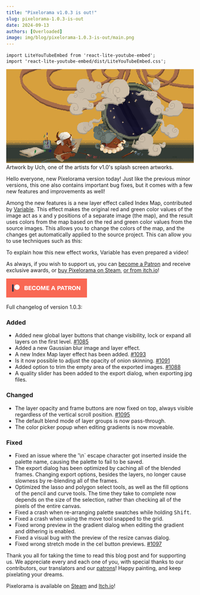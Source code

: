 ```yaml
---
title: "Pixelorama v1.0.3 is out!"
slug: pixelorama-1.0.3-is-out
date: 2024-09-13
authors: [Overloaded]
image: img/blog/pixelorama-1.0.3-is-out/main.png
---
```

```mdx-code-block
import LiteYouTubeEmbed from 'react-lite-youtube-embed';
import 'react-lite-youtube-embed/dist/LiteYouTubeEmbed.css';
```

![Artwork by Uch, made with Pixelorama](/img/blog/pixelorama-1.0.3-is-out/main.png)
Artwork by Uch, one of the artists for v1.0's splash screen artworks.

Hello everyone, new Pixelorama version today! Just like the previous minor versions, this one also contains important bug fixes, but it comes with a few new features and improvements as well!

Among the new features is a new layer effect called Index Map, contributed by [Variable](https://github.com/Variable-ind). This effect makes the original red and green color values of the image act as x and y positions of a separate image (the map), and the result uses colors from the map based on the red and green color values from the source images. This allows you to change the colors of the map, and the changes get automatically applied to the source project. This can allow you to use techniques such as this:
<LiteYouTubeEmbed
  id="HsOKwUwL1bE"
  params="autoplay=1&autohide=1&showinfo=0&rel=0"
  title="Pixel Art Animation. Reinvented - Astorion Devlog"
  poster="maxresdefault"
  webp
/>

<!-- truncate -->

To explain how this new effect works, Variable has even prepared a video!
<LiteYouTubeEmbed
  id="BmmEWuxD8xk"
  params="autoplay=1&autohide=1&showinfo=0&rel=0"
  title="Intro to Index Map effect"
  poster="maxresdefault"
  webp
/>

As always, if you wish to support us, you can [become a Patron](https://www.patreon.com/OramaInteractive) and receive exclusive awards, or [buy Pixelorama on Steam](https://store.steampowered.com/app/2779170/Pixelorama/), [or from itch.io](https://orama-interactive.itch.io/pixelorama)!

[![Become a patron](/img/blog/become_a_patron.png)](https://patreon.com/OramaInteractive)

Full changelog of version 1.0.3:

### Added
- Added new global layer buttons that change visibility, lock or expand all layers on the first level. [#1085](https://github.com/Orama-Interactive/Pixelorama/pull/1085)
- Added a new Gaussian blur image and layer effect.
- A new Index Map layer effect has been added. [#1093](https://github.com/Orama-Interactive/Pixelorama/pull/1093)
- Is it now possible to adjust the opacity of onion skinning. [#1091](https://github.com/Orama-Interactive/Pixelorama/pull/1091)
- Added option to trim the empty area of the exported images. [#1088](https://github.com/Orama-Interactive/Pixelorama/pull/1088)
- A quality slider has been added to the export dialog, when exporting jpg files.

### Changed
- The layer opacity and frame buttons are now fixed on top, always visible regardless of the vertical scroll position. [#1095](https://github.com/Orama-Interactive/Pixelorama/pull/1095)
- The default blend mode of layer groups is now pass-through.
- The color picker popup when editing gradients is now moveable.

### Fixed
- Fixed an issue where the '\n` escape character got inserted inside the palette name, causing the palette to fail to be saved.
- The export dialog has been optimized by caching all of the blended frames. Changing export options, besides the layers, no longer cause slowness by re-blending all of the frames.
- Optimized the lasso and polygon select tools, as well as the fill options of the pencil and curve tools. The time they take to complete now depends on the size of the selection, rather than checking all of the pixels of the entire canvas.
- Fixed a crash when re-arranging palette swatches while holding <kbd>Shift</kbd>.
- Fixed a crash when using the move tool snapped to the grid.
- Fixed wrong preview in the gradient dialog when editing the gradient and dithering is enabled.
- Fixed a visual bug with the preview of the resize canvas dialog.
- Fixed wrong stretch mode in the cel button previews. [#1097](https://github.com/Orama-Interactive/Pixelorama/pull/1097)

Thank you all for taking the time to read this blog post and for supporting us. We appreciate every and each one of you, with special thanks to our contributors, our translators and our [patrons](https://www.patreon.com/OramaInteractive)! Happy painting, and keep pixelating your dreams.

Pixelorama is available on [Steam](https://store.steampowered.com/app/2779170/Pixelorama/) and [Itch.io](https://orama-interactive.itch.io/pixelorama)!
